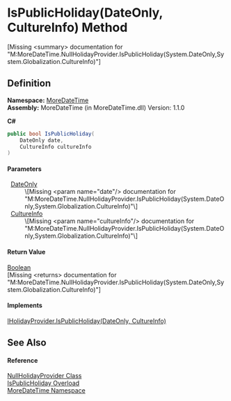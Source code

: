 # IsPublicHoliday(DateOnly, CultureInfo) Method


\[Missing &lt;summary&gt; documentation for "M:MoreDateTime.NullHolidayProvider.IsPublicHoliday(System.DateOnly,System.Globalization.CultureInfo)"\]



## Definition
**Namespace:** <a href="N_MoreDateTime.md">MoreDateTime</a>  
**Assembly:** MoreDateTime (in MoreDateTime.dll) Version: 1.1.0

**C#**
``` C#
public bool IsPublicHoliday(
	DateOnly date,
	CultureInfo cultureInfo
)
```



#### Parameters
<dl><dt>  <a href="https://learn.microsoft.com/dotnet/api/system.dateonly" target="_blank" rel="noopener noreferrer">DateOnly</a></dt><dd>\[Missing &lt;param name="date"/&gt; documentation for "M:MoreDateTime.NullHolidayProvider.IsPublicHoliday(System.DateOnly,System.Globalization.CultureInfo)"\]</dd><dt>  <a href="https://learn.microsoft.com/dotnet/api/system.globalization.cultureinfo" target="_blank" rel="noopener noreferrer">CultureInfo</a></dt><dd>\[Missing &lt;param name="cultureInfo"/&gt; documentation for "M:MoreDateTime.NullHolidayProvider.IsPublicHoliday(System.DateOnly,System.Globalization.CultureInfo)"\]</dd></dl>

#### Return Value
<a href="https://learn.microsoft.com/dotnet/api/system.boolean" target="_blank" rel="noopener noreferrer">Boolean</a>  
\[Missing &lt;returns&gt; documentation for "M:MoreDateTime.NullHolidayProvider.IsPublicHoliday(System.DateOnly,System.Globalization.CultureInfo)"\]

#### Implements
<a href="M_MoreDateTime_Interfaces_IHolidayProvider_IsPublicHoliday.md">IHolidayProvider.IsPublicHoliday(DateOnly, CultureInfo)</a>  


## See Also


#### Reference
<a href="T_MoreDateTime_NullHolidayProvider.md">NullHolidayProvider Class</a>  
<a href="Overload_MoreDateTime_NullHolidayProvider_IsPublicHoliday.md">IsPublicHoliday Overload</a>  
<a href="N_MoreDateTime.md">MoreDateTime Namespace</a>  
